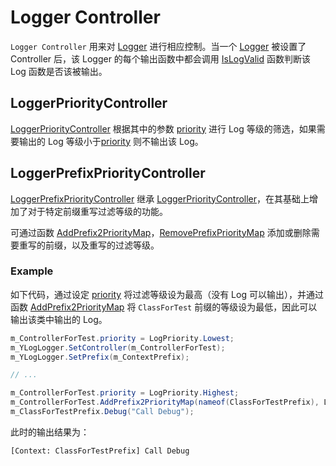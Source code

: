 # Logger Controller

`Logger Controller` 用来对 [Logger](./Logger.md) 进行相应控制。当一个 [Logger](./Logger.md) 被设置了 Controller 后，该 Logger 的每个输出函数中都会调用 [IsLogValid](<xref:YVR.Utilities.LoggerControllerBase.IsLogValid(System.Object,System.String,YVR.Utilities.LogPriority,System.String)>) 函数判断该 Log 函数是否该被输出。

## LoggerPriorityController

[LoggerPriorityController](xref:YVR.Utilities.LoggerPriorityController) 根据其中的参数 [priority](xref:YVR.Utilities.LoggerPriorityController.priority) 进行 Log 等级的筛选，如果需要输出的 Log 等级小于[priority](xref:YVR.Utilities.LoggerPriorityController.priority) 则不输出该 Log。

## LoggerPrefixPriorityController

[LoggerPrefixPriorityController](xref:YVR.Utilities.LoggerPrefixPriorityController) 继承 [LoggerPriorityController](xref:YVR.Utilities.LoggerPriorityController)，在其基础上增加了对于特定前缀重写过滤等级的功能。

可通过函数 [AddPrefix2PriorityMap](<xref:YVR.Utilities.LoggerPrefixPriorityController.AddPrefix2PriorityMap(System.String,YVR.Utilities.LogPriority)>)，[RemovePrefixPriorityMap](<xref:YVR.Utilities.LoggerPrefixPriorityController.RemovePrefixPriorityMap(System.String)>) 添加或删除需要重写的前缀，以及重写的过滤等级。

### Example

如下代码，通过设定 [priority](xref:YVR.Utilities.LoggerPriorityController.priority) 将过滤等级设为最高（没有 Log 可以输出），并通过函数 [AddPrefix2PriorityMap](<xref:YVR.Utilities.LoggerPrefixPriorityController.AddPrefix2PriorityMap(System.String,YVR.Utilities.LogPriority)>) 将 `ClassForTest` 前缀的等级设为最低，因此可以输出该类中输出的 Log。

```csharp
m_ControllerForTest.priority = LogPriority.Lowest;
m_YLogLogger.SetController(m_ControllerForTest);
m_YLogLogger.SetPrefix(m_ContextPrefix);

// ...

m_ControllerForTest.priority = LogPriority.Highest;
m_ControllerForTest.AddPrefix2PriorityMap(nameof(ClassForTestPrefix), LogPriority.Lowest);
m_ClassForTestPrefix.Debug("Call Debug");
```

此时的输出结果为：

```text
[Context: ClassForTestPrefix] Call Debug
```
